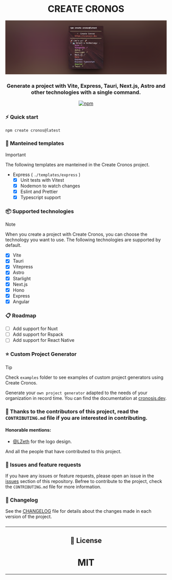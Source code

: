 <div align="center">
  
# **CREATE CRONOS**

<img alt="Create Cronos" src="./example.png" />

### Generate a project with Vite, Express, Tauri, Next.js, Astro and other technologies with a single command.

[![npm](https://img.shields.io/npm/v/create-cronos?color=green&label=Create%20Cronos&style=for-the-badge)](https://www.npmjs.com/package/create-cronos)


</div>



### ⚡ Quick start

```bash
npm create cronos@latest
```



### 🚀 Manteined templates

> [!IMPORTANT]
> The following templates are manteined in the Create Cronos project.

- Express ( `./templates/express` )
  - [x] Unit tests with Vitest
  - [x] Nodemon to watch changes
  - [x] Eslint and Prettier
  - [x] Typescript support

### 📦 Supported technologies

> [!NOTE]
> When you create a project with Create Cronos, you can choose the technology you want to use. The following technologies are supported by default.

- [x] Vite
- [x] Tauri
- [x] Vitepress
- [x] Astro
- [x] Starlight
- [x] Next.js
- [x] Hono
- [x] Express
- [x] Angular

### 📋 Roadmap

- [ ] Add support for Nuxt
- [ ] Add support for Rspack
- [ ] Add support for React Native

### ⭐ Custom Project Generator

> [!TIP]
> Check `examples` folder to see examples of custom project generators using Create Cronos.

Generate your `own project generator` adapted to the needs of your organization in record time. You can find the documentation at [cronosjs.dev](https://cronosjs.dev/).

### 📄 Thanks to the contributors of this project, read the `CONTRIBUTING.md` file if you are interested in contributing.

#### Honorable mentions:

- [@LZeth](https://github.com/LZeth) for the logo design.

And all the people that have contributed to this project.

### 🚧 Issues and feature requests

If you have any issues or feature requests, please open an issue in the [issues](https://github.com/cronosjs-labs/create-cronos/issues) section of this repository. Befree to contribute to the project, check the `CONTRIBUTING.md` file for more information.

### 📜 Changelog

See the [CHANGELOG](CHANGELOG.md) file for details about the changes made in each version of the project.

###

---

<div align="center">
  
  ## 📝 License
  
  # MIT
  
</div>

---
